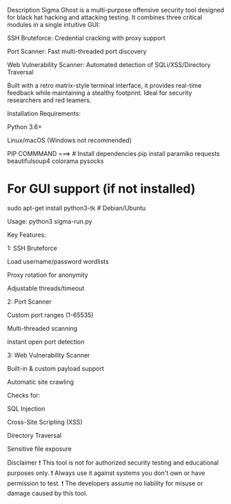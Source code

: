 Description
Sigma Ghost is a multi-purpose offensive security tool designed for black hat hacking and attacking testing. It combines three critical modules in a single intuitive GUI:

SSH Bruteforce: Credential cracking with proxy support

Port Scanner: Fast multi-threaded port discovery

Web Vulnerability Scanner: Automated detection of SQLi/XSS/Directory Traversal

Built with a retro matrix-style terminal interface, it provides real-time feedback while maintaining a stealthy footprint. Ideal for security researchers and red teamers.

Installation
Requirements:

Python 3.6+

Linux/macOS (Windows not recommended)

PIP COMMMAND ===> # Install dependencies
pip install paramiko requests beautifulsoup4 colorama pysocks

# For GUI support (if not installed)
sudo apt-get install python3-tk  # Debian/Ubuntu

Usage: python3 sigma-run.py

Key Features:

1: SSH Bruteforce

Load username/password wordlists

Proxy rotation for anonymity

Adjustable threads/timeout

2: Port Scanner

Custom port ranges (1-65535)

Multi-threaded scanning

Instant open port detection

3: Web Vulnerability Scanner

Built-in & custom payload support

Automatic site crawling

Checks for:

SQL Injection

Cross-Site Scripting (XSS)

Directory Traversal

Sensitive file exposure


Disclaimer
❗ This tool is not for authorized security testing and educational purposes only.
❗ Always use it against systems you don't own or have permission to test.
❗ The developers assume no liability for misuse or damage caused by this tool.

